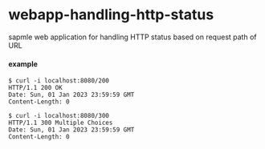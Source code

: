 # webapp-handling-http-status
sapmle web application for handling HTTP status based on request path of URL  

#### example
```
$ curl -i localhost:8080/200
HTTP/1.1 200 OK
Date: Sun, 01 Jan 2023 23:59:59 GMT
Content-Length: 0

$ curl -i localhost:8080/300
HTTP/1.1 300 Multiple Choices
Date: Sun, 01 Jan 2023 23:59:59 GMT
Content-Length: 0
```

